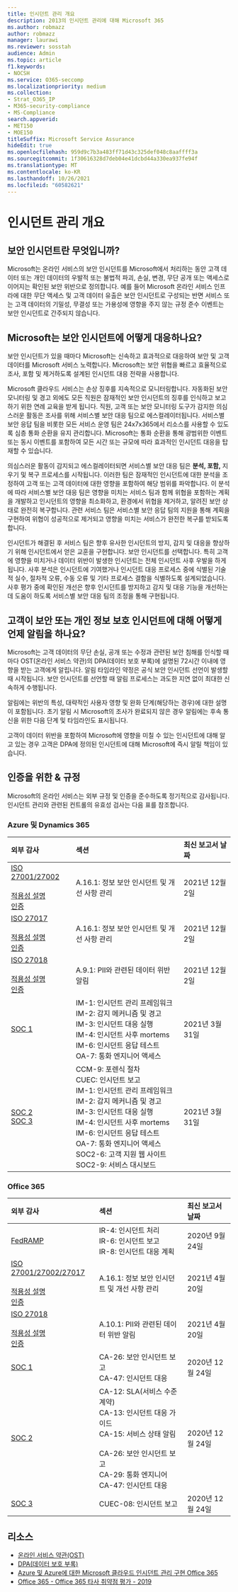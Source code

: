 ```yaml
---
title: 인시던트 관리 개요
description: 2013의 인시던트 관리에 대해 Microsoft 365
ms.author: robmazz
author: robmazz
manager: laurawi
ms.reviewer: sosstah
audience: Admin
ms.topic: article
f1.keywords:
- NOCSH
ms.service: O365-seccomp
ms.localizationpriority: medium
ms.collection:
- Strat_O365_IP
- M365-security-compliance
- MS-Compliance
search.appverid:
- MET150
- MOE150
titleSuffix: Microsoft Service Assurance
hideEdit: true
ms.openlocfilehash: 959d9c7b3a483ff71d43c325def048c8aaffff3a
ms.sourcegitcommit: 1f30616328d7deb04e41dcbd44a330ea937fe94f
ms.translationtype: MT
ms.contentlocale: ko-KR
ms.lasthandoff: 10/26/2021
ms.locfileid: "60582621"
---
```

# <a name="incident-management-overview"></a>인시던트 관리 개요

## <a name="what-is-a-security-incident"></a>보안 인시던트란 무엇입니까?

Microsoft는 온라인 서비스의 보안 인시던트를 Microsoft에서 처리하는 동안 고객 데이터 또는 개인 데이터의 우발적 또는 불법적 파괴, 손실, 변경, 무단 공개 또는 액세스로 이어지는 확인된 보안 위반으로 정의합니다. 예를 들어 Microsoft 온라인 서비스 인프라에 대한 무단 액세스 및 고객 데이터 유출은 보안 인시던트로 구성되는 반면 서비스 또는 고객 데이터의 기밀성, 무결성 또는 가용성에 영향을 주지 않는 규정 준수 이벤트는 보안 인시던트로 간주되지 않습니다.

## <a name="how-does-microsoft-respond-to-security-incidents"></a>Microsoft는 보안 인시던트에 어떻게 대응하나요?

보안 인시던트가 있을 때마다 Microsoft는 신속하고 효과적으로 대응하여 보안 및 고객 데이터를 Microsoft 서비스 노력합니다. Microsoft는 보안 위협을 빠르고 효율적으로 조사, 포함 및 제거하도록 설계된 인시던트 대응 전략을 사용합니다.

Microsoft 클라우드 서비스는 손상 징후를 지속적으로 모니터링합니다. 자동화된 보안 모니터링 및 경고 외에도 모든 직원은 잠재적인 보안 인시던트의 징후를 인식하고 보고하기 위한 연례 교육을 받게 됩니다. 직원, 고객 또는 보안 모니터링 도구가 감지한 의심스러운 활동은 조사를 위해 서비스별 보안 대응 팀으로 에스컬레이터됩니다. 서비스별 보안 응답 팀을 비롯한 모든 서비스 운영 팀은 24x7x365에서 리소스를 사용할 수 있도록 심층 통화 순환을 유지 관리합니다. Microsoft는 통화 순환을 통해 광범위한 이벤트 또는 동시 이벤트를 포함하여 모든 시간 또는 규모에 따라 효과적인 인시던트 대응을 탑재할 수 있습니다.

의심스러운 활동이 감지되고 에스컬레이터되면 서비스별 보안 대응 팀은 **분석, 포함,** 지우기 및 복구 프로세스를 시작됩니다. 이러한 팀은 잠재적인 인시던트에 대한 분석을 조정하여 고객 또는 고객 데이터에 대한 영향을 포함하여 해당 범위를 파악합니다. 이 분석에 따라 서비스별 보안 대응 팀은 영향을 미치는 서비스 팀과 함께 위협을 포함하는 계획을 개발하고 인시던트의 영향을 최소화하고, 환경에서 위협을 제거하고, 알려진 보안 상태로 완전히 복구합니다. 관련 서비스 팀은 서비스별 보안 응답 팀의 지원을 통해 계획을 구현하여 위협이 성공적으로 제거되고 영향을 미치는 서비스가 완전한 복구를 받되도록 합니다.

인시던트가 해결된 후 서비스 팀은 향후 유사한 인시던트의 방지, 감지 및 대응을 향상하기 위해 인시던트에서 얻은 교훈을 구현합니다. 보안 인시던트를 선택합니다. 특히 고객에 영향을 미치거나 데이터 위반이 발생한 인시던트는 전체 인시던트 사후 우발을 하게 됩니다. 사후 분석은 인시던트에 기여했거나 인시던트 대응 프로세스 중에 식별된 기술적 실수, 절차적 오류, 수동 오류 및 기타 프로세스 결함을 식별하도록 설계되었습니다. 사후 평가 중에 확인된 개선은 향후 인시던트를 방지하고 감지 및 대응 기능을 개선하는 데 도움이 하도록 서비스별 보안 대응 팀의 조정을 통해 구현됩니다.

## <a name="how-and-when-are-customers-notified-of-security-or-privacy-incidents"></a>고객이 보안 또는 개인 정보 보호 인시던트에 대해 어떻게 언제 알림을 하나요?

Microsoft는 고객 데이터의 무단 손실, 공개 또는 수정과 관련된 보안 침해를 인식할 때마다 OST(온라인 서비스 약관)의 DPA(데이터 보호 부록)에 설명된 72시간 이내에 영향을 받는 고객에게 알립니다. 알림 타임라인 약정은 공식 보안 인시던트 선언이 발생할 때 시작됩니다. 보안 인시던트를 선언할 때 알림 프로세스는 과도한 지연 없이 최대한 신속하게 수행됩니다.

알림에는 위반의 특성, 대략적인 사용자 영향 및 완화 단계(해당하는 경우)에 대한 설명이 포함됩니다. 초기 알림 시 Microsoft의 조사가 완료되지 않은 경우 알림에는 후속 통신을 위한 다음 단계 및 타임라인도 표시됩니다.

고객이 데이터 위반을 포함하여 Microsoft에 영향을 미칠 수 있는 인시던트에 대해 알고 있는 경우 고객은 DPA에 정의된 인시던트에 대해 Microsoft에 즉시 알릴 책임이 있습니다.

## <a name="related-external-regulations--certifications"></a>인증을 위한 & 규정

Microsoft의 온라인 서비스는 외부 규정 및 인증을 준수하도록 정기적으로 감사됩니다. 인시던트 관리와 관련된 컨트롤의 유효성 검사는 다음 표를 참조합니다.

### <a name="azure-and-dynamics-365"></a>Azure 및 Dynamics 365

| **외부 감사** | **섹션** | **최신 보고서 날짜** |
|:--------------------|:------------|:-----------------------|
| [ISO 27001/27002](https://servicetrust.microsoft.com/ViewPage/MSComplianceGuideV3?command=Download&downloadType=Document&downloadId=e9116047-f327-430c-a83f-166b7e561ad6&tab=7027ead0-3d6b-11e9-b9e1-290b1eb4cdeb&docTab=7027ead0-3d6b-11e9-b9e1-290b1eb4cdeb_ISO_Reports) <br><br> [적용성 설명](https://servicetrust.microsoft.com/ViewPage/MSComplianceGuideV3?command=Download&downloadType=Document&downloadId=00af6c3e-7f3e-4e0d-8b0e-79f45ef2cef1&tab=7027ead0-3d6b-11e9-b9e1-290b1eb4cdeb&docTab=7027ead0-3d6b-11e9-b9e1-290b1eb4cdeb_ISO_Reports) <br> [인증](https://servicetrust.microsoft.com/ViewPage/MSComplianceGuideV3?command=Download&downloadType=Document&downloadId=d7af5304-3a31-40e6-9abb-e26352305d41&tab=7027ead0-3d6b-11e9-b9e1-290b1eb4cdeb&docTab=7027ead0-3d6b-11e9-b9e1-290b1eb4cdeb_ISO_Reports) | A.16.1: 정보 보안 인시던트 및 개선 사항 관리 | 2021년 12월 2일 |
| [ISO 27017](https://servicetrust.microsoft.com/ViewPage/MSComplianceGuideV3?command=Download&downloadType=Document&downloadId=e9116047-f327-430c-a83f-166b7e561ad6&tab=7027ead0-3d6b-11e9-b9e1-290b1eb4cdeb&docTab=7027ead0-3d6b-11e9-b9e1-290b1eb4cdeb_ISO_Reports) <br><br> [적용성 설명](https://servicetrust.microsoft.com/ViewPage/MSComplianceGuideV3?command=Download&downloadType=Document&downloadId=a3bca0ac-867d-4204-b66b-13665f5f1e8d&tab=7027ead0-3d6b-11e9-b9e1-290b1eb4cdeb&docTab=7027ead0-3d6b-11e9-b9e1-290b1eb4cdeb_ISO_Reports) <br> [인증](https://servicetrust.microsoft.com/ViewPage/MSComplianceGuideV3?command=Download&downloadType=Document&downloadId=25718a8a-f34d-41e1-a95a-c49246508787&tab=7027ead0-3d6b-11e9-b9e1-290b1eb4cdeb&docTab=7027ead0-3d6b-11e9-b9e1-290b1eb4cdeb_ISO_Reports) | A.16.1: 정보 보안 인시던트 및 개선 사항 관리 | 2021년 12월 2일 |
| [ISO 27018](https://servicetrust.microsoft.com/ViewPage/MSComplianceGuideV3?command=Download&downloadType=Document&downloadId=e9116047-f327-430c-a83f-166b7e561ad6&tab=7027ead0-3d6b-11e9-b9e1-290b1eb4cdeb&docTab=7027ead0-3d6b-11e9-b9e1-290b1eb4cdeb_ISO_Reports) <br><br> [적용성 설명](https://servicetrust.microsoft.com/ViewPage/MSComplianceGuideV3?command=Download&downloadType=Document&downloadId=00af6c3e-7f3e-4e0d-8b0e-79f45ef2cef1&tab=7027ead0-3d6b-11e9-b9e1-290b1eb4cdeb&docTab=7027ead0-3d6b-11e9-b9e1-290b1eb4cdeb_ISO_Reports) <br> [인증](https://servicetrust.microsoft.com/ViewPage/MSComplianceGuideV3?command=Download&downloadType=Document&downloadId=56904fc3-0942-4ff5-9eef-7cabc751a25c&tab=7027ead0-3d6b-11e9-b9e1-290b1eb4cdeb&docTab=7027ead0-3d6b-11e9-b9e1-290b1eb4cdeb_ISO_Reports) | A.9.1: PII와 관련된 데이터 위반 알림  | 2021년 12월 2일 |
| [SOC 1](https://servicetrust.microsoft.com/ViewPage/MSComplianceGuideV3?command=Download&downloadType=Document&downloadId=b8721ebd-af20-42fe-b22f-8332b0a19517&tab=7027ead0-3d6b-11e9-b9e1-290b1eb4cdeb&docTab=7027ead0-3d6b-11e9-b9e1-290b1eb4cdeb_SOC_%2F_SSAE_16_Reports) | IM-1: 인시던트 관리 프레임워크 <br> IM-2: 감지 메커니즘 및 경고 <br> IM-3: 인시던트 대응 실행 <br> IM-4: 인시던트 사후 mortems <br> IM-6: 인시던트 응답 테스트 <br> OA-7: 통화 엔지니어 액세스 | 2021년 3월 31일 |
| [SOC 2](https://servicetrust.microsoft.com/ViewPage/MSComplianceGuideV3?command=Download&downloadType=Document&downloadId=234a0f57-83c1-4afc-a586-a0e7a59592f7&tab=7027ead0-3d6b-11e9-b9e1-290b1eb4cdeb&docTab=7027ead0-3d6b-11e9-b9e1-290b1eb4cdeb_SOC_%2F_SSAE_16_Reports) <br> [SOC 3](https://servicetrust.microsoft.com/ViewPage/MSComplianceGuideV3?command=Download&downloadType=Document&downloadId=75c8cbf6-e456-473c-a05e-34fea888ec2a&tab=7027ead0-3d6b-11e9-b9e1-290b1eb4cdeb&docTab=7027ead0-3d6b-11e9-b9e1-290b1eb4cdeb_SOC_%2F_SSAE_16_Reports) | CCM-9: 포렌식 절차 <br> CUEC: 인시던트 보고 <br> IM-1: 인시던트 관리 프레임워크 <br> IM-2: 감지 메커니즘 및 경고 <br> IM-3: 인시던트 대응 실행 <br> IM-4: 인시던트 사후 mortems <br> IM-6: 인시던트 응답 테스트 <br> OA-7: 통화 엔지니어 액세스 <br> SOC2-6: 고객 지원 웹 사이트 <br> SOC2-9: 서비스 대시보드 | 2021년 3월 31일 |

### <a name="office-365"></a>Office 365

| **외부 감사** | **섹션** | **최신 보고서 날짜** |
|:--------------------|:------------|:-----------------------|
| [FedRAMP](https://compliance.microsoft.com/compliancemanager) | IR-4: 인시던트 처리 <br> IR-6: 인시던트 보고 <br> IR-8: 인시던트 대응 계획 | 2020년 9월 24일 |
| [ISO 27001/27002/27017](https://servicetrust.microsoft.com/ViewPage/MSComplianceGuideV3?command=Download&downloadType=Document&downloadId=8d625374-4f2d-49f8-9d37-a4281ba98222&tab=7027ead0-3d6b-11e9-b9e1-290b1eb4cdeb&docTab=7027ead0-3d6b-11e9-b9e1-290b1eb4cdeb_ISO_Reports) <br><br> [적용성 설명](https://servicetrust.microsoft.com/ViewPage/MSComplianceGuideV3?command=Download&downloadType=Document&downloadId=c0df4ce8-c77e-4183-84eb-c8688470d8b1&tab=7027ead0-3d6b-11e9-b9e1-290b1eb4cdeb&docTab=7027ead0-3d6b-11e9-b9e1-290b1eb4cdeb_ISO_Reports) <br> [인증](https://servicetrust.microsoft.com/ViewPage/MSComplianceGuideV3?command=Download&downloadType=Document&downloadId=1e84a14a-2468-45ac-9412-5e53250d57ec&tab=7027ead0-3d6b-11e9-b9e1-290b1eb4cdeb&docTab=7027ead0-3d6b-11e9-b9e1-290b1eb4cdeb_ISO_Reports) | A.16.1: 정보 보안 인시던트 및 개선 사항 관리 | 2021년 4월 20일 |
| [ISO 27018](https://servicetrust.microsoft.com/ViewPage/MSComplianceGuideV3?command=Download&downloadType=Document&downloadId=8d625374-4f2d-49f8-9d37-a4281ba98222&tab=7027ead0-3d6b-11e9-b9e1-290b1eb4cdeb&docTab=7027ead0-3d6b-11e9-b9e1-290b1eb4cdeb_ISO_Reports) <br><br> [적용성 설명](https://servicetrust.microsoft.com/ViewPage/MSComplianceGuideV3?command=Download&downloadType=Document&downloadId=c0df4ce8-c77e-4183-84eb-c8688470d8b1&tab=7027ead0-3d6b-11e9-b9e1-290b1eb4cdeb&docTab=7027ead0-3d6b-11e9-b9e1-290b1eb4cdeb_ISO_Reports) <br> [인증](https://servicetrust.microsoft.com/ViewPage/MSComplianceGuideV3?command=Download&downloadType=Document&downloadId=43e89534-f48d-42ea-a7a7-3523ff516036&tab=7027ead0-3d6b-11e9-b9e1-290b1eb4cdeb&docTab=7027ead0-3d6b-11e9-b9e1-290b1eb4cdeb_ISO_Reports)  | A.10.1: PII와 관련된 데이터 위반 알림  | 2021년 4월 20일 |
| [SOC 1](https://servicetrust.microsoft.com/ViewPage/MSComplianceGuideV3?command=Download&downloadType=Document&downloadId=90df3f9c-3aaf-4dbf-99d0-ca9f2991721b&tab=7027ead0-3d6b-11e9-b9e1-290b1eb4cdeb&docTab=7027ead0-3d6b-11e9-b9e1-290b1eb4cdeb_SOC_%2F_SSAE_16_Reports) | CA-26: 보안 인시던트 보고 <br> CA-47: 인시던트 대응 | 2020년 12월 24일 |
| [SOC 2](https://servicetrust.microsoft.com/ViewPage/MSComplianceGuideV3?command=Download&downloadType=Document&downloadId=a73c1738-7892-42b7-acd3-87b6371c53f6&tab=7027ead0-3d6b-11e9-b9e1-290b1eb4cdeb&docTab=7027ead0-3d6b-11e9-b9e1-290b1eb4cdeb_SOC_%2F_SSAE_16_Reports) | CA-12: SLA(서비스 수준 계약) <br> CA-13: 인시던트 대응 가이드 <br> CA-15: 서비스 상태 알림  <br>  <br> CA-26: 보안 인시던트 보고 <br> CA-29: 통화 엔지니어 <br> CA-47: 인시던트 대응 | 2020년 12월 24일 |
| [SOC 3](https://servicetrust.microsoft.com/ViewPage/MSComplianceGuideV3?command=Download&downloadType=Document&downloadId=274054e5-4968-48d2-bf94-9a8eda5d7a93&tab=7027ead0-3d6b-11e9-b9e1-290b1eb4cdeb&docTab=7027ead0-3d6b-11e9-b9e1-290b1eb4cdeb_SOC_%2F_SSAE_16_Reports) | CUEC-08: 인시던트 보고  | 2020년 12월 24일  |

## <a name="resources"></a>리소스

- [온라인 서비스 약관(OST)](https://www.microsoft.com/licensing/product-licensing/products)
- [DPA(데이터 보호 부록)](https://www.microsoft.com/licensing/product-licensing/products)
- [Azure 및 Azure에 대한 Microsoft 클라우드 인시던트 관리 구현 Office 365](https://servicetrust.microsoft.com/ViewPage/TrustDocumentsV3?command=Download&downloadType=Document&downloadId=a8a7cb87-9710-4d09-8748-0835b6754e95&tab=7f51cb60-3d6c-11e9-b2af-7bb9f5d2d913&docTab=7f51cb60-3d6c-11e9-b2af-7bb9f5d2d913_FAQ_and_White_Papers)
- [Office 365 - Office 365 타사 취약점 평가 - 2019](https://servicetrust.microsoft.com/ViewPage/TrustDocumentsV3?command=Download&downloadType=Document&downloadId=e85e478f-2491-435d-9c1b-2f0ad7ca8e56&tab=7f51cb60-3d6c-11e9-b2af-7bb9f5d2d913&docTab=7f51cb60-3d6c-11e9-b2af-7bb9f5d2d913_Pen_Test_and_Security_Assessments)
